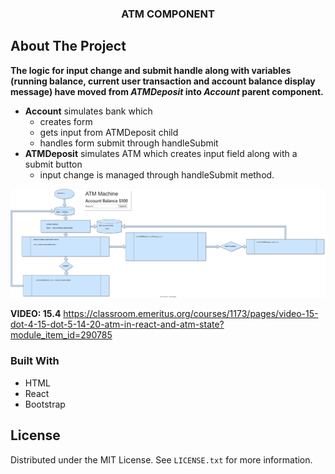 




  <h3 align="center">ATM COMPONENT</h3>

## About The Project

**The logic for input change and submit handle along with variables (running balance, current user transaction and account balance display message) have moved from *ATMDeposit* into *Account* parent component.**
- **Account** simulates bank which 
  - creates form
  - gets input from ATMDeposit child
  - handles form submit through handleSubmit
- **ATMDeposit** simulates ATM which creates input field along with a submit button
  - input change is managed through handleSubmit method.

  

![](assets/account.drawio.svg)



**VIDEO: 15.4**
https://classroom.emeritus.org/courses/1173/pages/video-15-dot-4-15-dot-5-14-20-atm-in-react-and-atm-state?module_item_id=290785

### Built With

- HTML
- React
- Bootstrap


## License

Distributed under the MIT License. See `LICENSE.txt` for more information.

